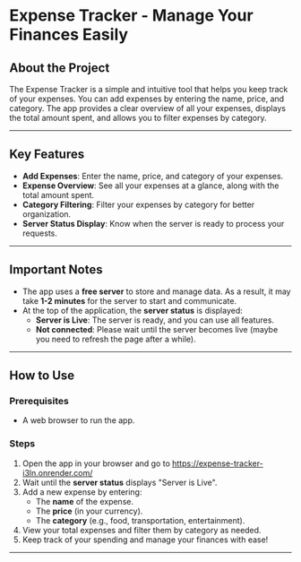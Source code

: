# Expense Tracker - Manage Your Finances Easily

## About the Project
The Expense Tracker is a simple and intuitive tool that helps you keep track of your expenses. You can add expenses by entering the name, price, and category. The app provides a clear overview of all your expenses, displays the total amount spent, and allows you to filter expenses by category.

---

## Key Features
- **Add Expenses**: Enter the name, price, and category of your expenses.
- **Expense Overview**: See all your expenses at a glance, along with the total amount spent.
- **Category Filtering**: Filter your expenses by category for better organization.
- **Server Status Display**: Know when the server is ready to process your requests.

---

## Important Notes
- The app uses a **free server** to store and manage data. As a result, it may take **1-2 minutes** for the server to start and communicate.
- At the top of the application, the **server status** is displayed:
  - **Server is Live**: The server is ready, and you can use all features.
  - **Not connected**: Please wait until the server becomes live (maybe you need to refresh the page after a while).

---

## How to Use
### Prerequisites
- A web browser to run the app.

### Steps
1. Open the app in your browser and go to https://expense-tracker-i3ln.onrender.com/
2. Wait until the **server status** displays "Server is Live".
3. Add a new expense by entering:
   - The **name** of the expense.
   - The **price** (in your currency).
   - The **category** (e.g., food, transportation, entertainment).
4. View your total expenses and filter them by category as needed.
5. Keep track of your spending and manage your finances with ease!

---

